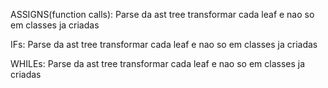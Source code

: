 ASSIGNS(function calls):
    Parse da ast tree
    transformar cada leaf e nao so em classes ja criadas

IFs:
    Parse da ast tree
    transformar cada leaf e nao so em classes ja criadas

WHILEs:
    Parse da ast tree
    transformar cada leaf e nao so em classes ja criadas
